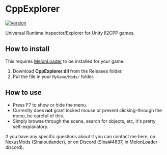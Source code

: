 # CppExplorer

[![Version](https://img.shields.io/badge/MelonLoader-0.2.6-green.svg)]()

Universal Runtime Inspector/Explorer for Unity Il2CPP games.

## How to install

This requires [MelonLoader](https://github.com/HerpDerpinstine/MelonLoader) to be installed for your game.

1. Download <b>CppExplorer.dll</b> from the Releases folder.
2. Put the file in your `MyGame/Mods/` folder.

## How to use

* Press F7 to show or hide the menu.
* Currently does <b>not</b> grant locked mouse or prevent clicking-through the menu, be careful of this.
* Simply browse through the scene, search for objects, etc, it's pretty self-explanatory.

If you have any specific questions about it you can contact me here, on NexusMods (Sinaioutlander), or on Discord (Sinai#4637, in MelonLoader discord).
